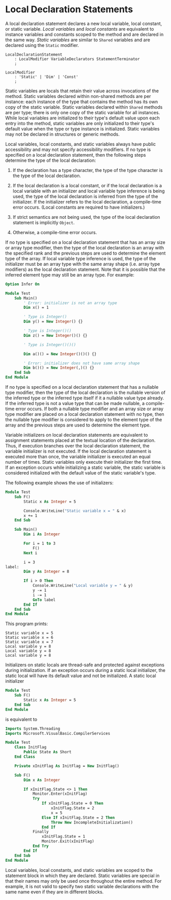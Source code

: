 # Local Declaration Statements

A local declaration statement declares a new local variable, local constant, or static variable. *Local variables* and *local constants* are equivalent to instance variables and constants scoped to the method and are declared in the same way. *Static variables* are similar to `Shared` variables and are declared using the `Static` modifier.

```antlr
LocalDeclarationStatement
    : LocalModifier VariableDeclarators StatementTerminator
    ;

LocalModifier
    : 'Static' | 'Dim' | 'Const'
    ;
```

Static variables are locals that retain their value across invocations of the method. Static variables declared within non-shared methods are per instance: each instance of the type that contains the method has its own copy of the static variable. Static variables declared within `Shared` methods are per type; there is only one copy of the static variable for all instances. While local variables are initialized to their type's default value upon each entry into the method, static variables are only initialized to their type's default value when the type or type instance is initialized. Static variables may not be declared in structures or generic methods.

Local variables, local constants, and static variables always have public accessibility and may not specify accessibility modifiers. If no type is specified on a local declaration statement, then the following steps determine the type of the local declaration:

1. If the declaration has a type character, the type of the type character is the type of the local declaration.

2. If the local declaration is a local constant, or if the local declaration is a local variable with an initializer and local variable type inference is being used, the type of the local declaration is inferred from the type of the initializer. If the initializer refers to the local declaration, a compile-time error occurs. (Local constants are required to have initializers.)

3. If strict semantics are not being used, the type of the local declaration statement is implicitly `Object`.

4. Otherwise, a compile-time error occurs.

If no type is specified on a local declaration statement that has an array size or array type modifier, then the type of the local declaration is an array with the specified rank and the previous steps are used to determine the element type of the array. If local variable type inference is used, the type of the initializer must be an array type with the same array shape (i.e. array type modifiers) as the local declaration statement. Note that it is possible that the inferred element type may still be an array type. For example:

```vb
Option Infer On

Module Test
    Sub Main()
        ' Error: initializer is not an array type
        Dim x() = 1

        ' Type is Integer()
        Dim y() = New Integer() {}

        ' Type is Integer()()
        Dim z() = New Integer()() {}

        ' Type is Integer()()()

        Dim a()() = New Integer()()() {}

        ' Error: initializer does not have same array shape
        Dim b()() = New Integer(,)() {}
    End Sub
End Module
```

If no type is specified on a local declaration statement that has a nullable type modifier, then the type of the local declaration is the nullable version of the inferred type or the inferred type itself if it a nullable value type already.  If the inferred type is not a value type that can be made nullable, a compile-time error occurs. If both a nullable type modifier and an array size or array type modifier are placed on a local declaration statement with no type, then the nullable type modifier is considered to apply to the element type of the array and the previous steps are used to determine the element type.

Variable initializers on local declaration statements are equivalent to assignment statements placed at the textual location of the declaration. Thus, if execution branches over the local declaration statement, the variable initializer is not executed. If the local declaration statement is executed more than once, the variable initializer is executed an equal number of times. Static variables only execute their initializer the first time. If an exception occurs while initializing a static variable, the static variable is considered initialized with the default value of the static variable's type.

The following example shows the use of initializers:

```vb
Module Test
    Sub F()
        Static x As Integer = 5

        Console.WriteLine("Static variable x = " & x)
        x += 1
    End Sub

    Sub Main()
        Dim i As Integer

        For i = 1 to 3
            F()
        Next i

        i = 3
label:
        Dim y As Integer = 8

        If i > 0 Then
            Console.WriteLine("Local variable y = " & y)
            y -= 1
            i -= 1
            GoTo label
        End If
    End Sub
End Module
```

This program prints:

```
Static variable x = 5
Static variable x = 6
Static variable x = 7
Local variable y = 8
Local variable y = 8
Local variable y = 8
```

Initializers on static locals are thread-safe and protected against exceptions during initialization. If an exception occurs during a static local initializer, the static local will have its default value and not be initialized. A static local initializer

```vb
Module Test
    Sub F()
        Static x As Integer = 5
    End Sub
End Module
```

is equivalent to

```vb
Imports System.Threading
Imports Microsoft.VisualBasic.CompilerServices

Module Test
    Class InitFlag
        Public State As Short
    End Class

    Private xInitFlag As InitFlag = New InitFlag()

    Sub F()
        Dim x As Integer

        If xInitFlag.State <> 1 Then
            Monitor.Enter(xInitFlag)
            Try
                If xInitFlag.State = 0 Then
                    xInitFlag.State = 2
                    x = 5
                Else If xInitFlag.State = 2 Then
                    Throw New IncompleteInitialization()
                End If
            Finally
                xInitFlag.State = 1
                Monitor.Exit(xInitFlag)
            End Try
        End If
    End Sub
End Module
```

Local variables, local constants, and static variables are scoped to the statement block in which they are declared. Static variables are special in that their names may only be used once throughout the entire method. For example, it is not valid to specify two static variable declarations with the same name even if they are in different blocks.
